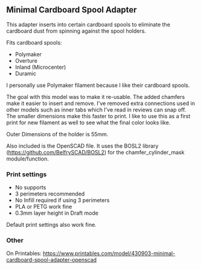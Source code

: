 ## Minimal Cardboard Spool Adapter

This adapter inserts into certain cardboard spools to eliminate the cardboard dust from spinning against the spool holders.

Fits cardboard spools:
* Polymaker
* Overture
* Inland (Microcenter)
* Duramic

I personally use Polymaker filament because I like their cardboard spools.

The goal with this model was to make it re-usable. The added chamfers make it easier to insert and remove. I've removed extra connections used in other models such as inner tabs which I've read in reviews can snap off. The smaller dimensions make this faster to print. I like to use this as a first print for new filament as well to see what the final color looks like.

Outer Dimensions of the holder is 55mm.

Also included is the OpenSCAD file. It uses the BOSL2 library (https://github.com/BelfrySCAD/BOSL2) for the chamfer_cylinder_mask module/function.

### Print settings

* No supports
* 3 perimeters recommended
* No Infill required if using 3 perimeters
* PLA or PETG work fine
* 0.3mm layer height in Draft mode

Default print settings also work fine.

### Other

On Printables: https://www.printables.com/model/430903-minimal-cardboard-spool-adapter-openscad

